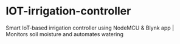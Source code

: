 # IOT-irrigation-controller
Smart IoT-based irrigation controller using NodeMCU &amp; Blynk app | Monitors soil moisture and automates watering
